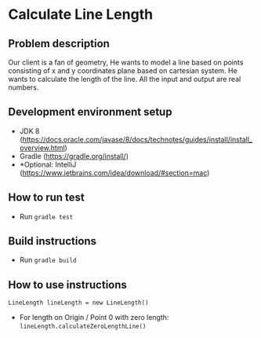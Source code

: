 # Calculate Line Length

## Problem description

Our client is a fan of geometry, He wants to model a line based on points consisting of x and y coordinates plane based
on cartesian system. He wants to calculate the length of the line. All the input and output are real numbers.

## Development environment setup

- JDK 8 (https://docs.oracle.com/javase/8/docs/technotes/guides/install/install_overview.html)
- Gradle (https://gradle.org/install/)
- *Optional: IntelliJ (https://www.jetbrains.com/idea/download/#section=mac)

## How to run test

- Run `gradle test`

## Build instructions

- Run `gradle build`

## How to use instructions

`LineLength lineLength = new LineLength()`

- For length on Origin / Point 0 with zero length:
  `lineLength.calculateZeroLengthLine()`
